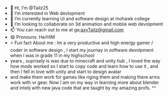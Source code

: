 - 👋 Hi, I’m @Tailz25
- 👀 I’m interested in Web devlopment 
- 🌱 I’m currently learning Ui and software design at mohawk college 
- 💞️ I’m looking to collaborate on 3d animation and moblie web devolpment 
- 📫 You can reach out to me at ga;axyTailz@gmail.com
- 😄 Pronouns: He/HIM
- ⚡ Fun fact About me :  Im a very productive and high energy gamer / coder in software design , I start my journay in software devolpment when I was in grade 11 in my highschool
- years , suprisely is was due to minecraft and unity hub , I loved the way how mods worked so I start to copy code and learn how to use it , and then I fell in love with unity and start to design avatar
- and make them work for games like riging them and making there arms work with vr gear. Now I am on my way in learning more about blender and intelij with new java code that are taught by my amazing profs. ^^

